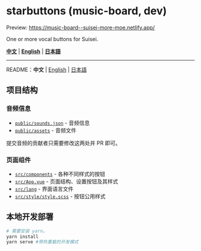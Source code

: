 # starbuttons (music-board, dev)

Preview: <https://music-board--suisei-more-moe.netlify.app/>

One or more vocal buttons for Suisei.

**[中文](https://suisei.moe/?lang=zh)** | **[English](https://suisei.moe/?lang=en)** | **[日本語](https://suisei.moe/?lang=ja)**

---

README：**中文** | [English](https://github.com/suisei-cn/starbuttons/blob/master/README.en.md) | [日本語](https://github.com/suisei-cn/starbuttons/blob/master/README.ja.md)

## 项目结构

### 音频信息

* [`public/sounds.json`](https://github.com/suisei-cn/starbuttons/blob/master/public/sounds.json) - 音频信息
* [`public/assets`](https://github.com/suisei-cn/starbuttons/tree/master/public/assets) - 音频文件

提交音频的贡献者只需要修改这两处并 PR 即可。

### 页面组件
* [`src/components`](https://github.com/suisei-cn/starbuttons/tree/master/src/components) - 各种不同样式的按钮
* [`src/App.vue`](https://github.com/suisei-cn/starbuttons/blob/master/src/App.vue) - 页面结构、设置按钮及其样式
* [`src/lang`](https://github.com/suisei-cn/starbuttons/tree/master/src/lang) - 界面语言文件
* [`src/style/style.scss`](https://github.com/suisei-cn/starbuttons/blob/master/src/style/style.scss) - 按钮公用样式

## 本地开发部署
``` sh
# 需要安装 yarn。
yarn install
yarn serve #带热重载的开发模式
```
